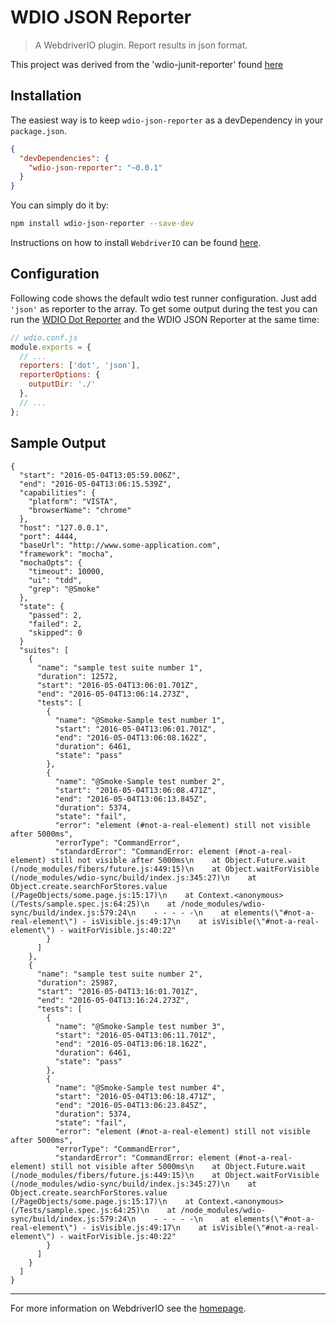 WDIO JSON Reporter
===================

> A WebdriverIO plugin. Report results in json format.

This project was derived from the 'wdio-junit-reporter' found [here](https://github.com/webdriverio/wdio-junit-reporter)


## Installation

The easiest way is to keep `wdio-json-reporter` as a devDependency in your `package.json`.

```json
{
  "devDependencies": {
    "wdio-json-reporter": "~0.0.1"
  }
}
```

You can simply do it by:

```bash
npm install wdio-json-reporter --save-dev
```

Instructions on how to install `WebdriverIO` can be found [here](http://webdriver.io/guide/getstarted/install.html).

## Configuration

Following code shows the default wdio test runner configuration. Just add `'json'` as reporter
to the array. To get some output during the test you can run the [WDIO Dot Reporter](https://github.com/webdriverio/wdio-dot-reporter) and the WDIO JSON Reporter at the same time:

```js
// wdio.conf.js
module.exports = {
  // ...
  reporters: ['dot', 'json'],
  reporterOptions: {
    outputDir: './'
  },
  // ...
};
```

## Sample Output
```
{
  "start": "2016-05-04T13:05:59.006Z",
  "end": "2016-05-04T13:06:15.539Z",
  "capabilities": {
    "platform": "VISTA",
    "browserName": "chrome"
  },
  "host": "127.0.0.1",
  "port": 4444,
  "baseUrl": "http://www.some-application.com",
  "framework": "mocha",
  "mochaOpts": {
    "timeout": 10000,
    "ui": "tdd",
    "grep": "@Smoke"
  },
  "state": {
    "passed": 2,
    "failed": 2,
    "skipped": 0
  }
  "suites": [
    {
      "name": "sample test suite number 1",
      "duration": 12572,
      "start": "2016-05-04T13:06:01.701Z",
      "end": "2016-05-04T13:06:14.273Z",
      "tests": [
        {
          "name": "@Smoke-Sample test number 1",
          "start": "2016-05-04T13:06:01.701Z",
          "end": "2016-05-04T13:06:08.162Z",
          "duration": 6461,
          "state": "pass"
        },
        {
          "name": "@Smoke-Sample test number 2",
          "start": "2016-05-04T13:06:08.471Z",
          "end": "2016-05-04T13:06:13.845Z",
          "duration": 5374,
          "state": "fail",
          "error": "element (#not-a-real-element) still not visible after 5000ms",
          "errorType": "CommandError",
          "standardError": "CommandError: element (#not-a-real-element) still not visible after 5000ms\n    at Object.Future.wait (/node_modules/fibers/future.js:449:15)\n    at Object.waitForVisible (/node_modules/wdio-sync/build/index.js:345:27)\n    at Object.create.searchForStores.value (/PageObjects/some.page.js:15:17)\n    at Context.<anonymous> (/Tests/sample.spec.js:64:25)\n    at /node_modules/wdio-sync/build/index.js:579:24\n    - - - - -\n    at elements(\"#not-a-real-element\") - isVisible.js:49:17\n    at isVisible(\"#not-a-real-element\") - waitForVisible.js:40:22"
        }
      ]
    },
    {
      "name": "sample test suite number 2",
      "duration": 25987,
      "start": "2016-05-04T13:16:01.701Z",
      "end": "2016-05-04T13:16:24.273Z",
      "tests": [
        {
          "name": "@Smoke-Sample test number 3",
          "start": "2016-05-04T13:06:11.701Z",
          "end": "2016-05-04T13:06:18.162Z",
          "duration": 6461,
          "state": "pass"
        },
        {
          "name": "@Smoke-Sample test number 4",
          "start": "2016-05-04T13:06:18.471Z",
          "end": "2016-05-04T13:06:23.845Z",
          "duration": 5374,
          "state": "fail",
          "error": "element (#not-a-real-element) still not visible after 5000ms",
          "errorType": "CommandError",          
          "standardError": "CommandError: element (#not-a-real-element) still not visible after 5000ms\n    at Object.Future.wait (/node_modules/fibers/future.js:449:15)\n    at Object.waitForVisible (/node_modules/wdio-sync/build/index.js:345:27)\n    at Object.create.searchForStores.value (/PageObjects/some.page.js:15:17)\n    at Context.<anonymous> (/Tests/sample.spec.js:64:25)\n    at /node_modules/wdio-sync/build/index.js:579:24\n    - - - - -\n    at elements(\"#not-a-real-element\") - isVisible.js:49:17\n    at isVisible(\"#not-a-real-element\") - waitForVisible.js:40:22"
        }
      ]
    }  
  ] 
}
```

----

For more information on WebdriverIO see the [homepage](http://webdriver.io).